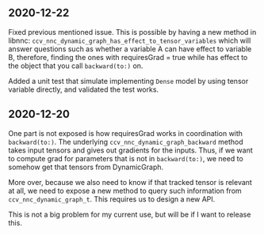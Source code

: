 2020-12-22
----------
Fixed previous mentioned issue. This is possible by having a new method in libnnc: `ccv_nnc_dynamic_graph_has_effect_to_tensor_variables` which will answer questions such as whether a variable A can have effect to variable B, therefore, finding the ones with requiresGrad = true while has effect to the object that you call `backward(to:)` on.

Added a unit test that simulate implementing `Dense` model by using tensor variable directly, and validated the test works.

2020-12-20
----------
One part is not exposed is how requiresGrad works in coordination with `backward(to:)`. The underlying `ccv_nnc_dynamic_graph_backward` method takes input tensors and gives out gradients for the inputs. Thus, if we want to compute grad for parameters that is not in `backward(to:)`, we need to somehow get that tensors from DynamicGraph.

More over, because we also need to know if that tracked tensor is relevant at all, we need to expose a new method to query such information from `ccv_nnc_dynamic_graph_t`. This requires us to design a new API.

This is not a big problem for my current use, but will be if I want to release this.
